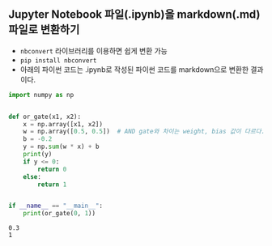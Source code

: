 ## Jupyter Notebook 파일(.ipynb)을 markdown(.md) 파일로 변환하기
  - `nbconvert` 라이브러리를 이용하면 쉽게 변환 가능
  - `pip install nbconvert`
  - 아래의 파이썬 코드는 .ipynb로 작성된 파이썬 코드를 markdown으로 변환한 결과이다.

```python
import numpy as np


def or_gate(x1, x2):
    x = np.array([x1, x2])
    w = np.array([0.5, 0.5])  # AND gate와 차이는 weight, bias 값이 다르다.
    b = -0.2
    y = np.sum(w * x) + b
    print(y)
    if y <= 0:
        return 0
    else:
        return 1


if __name__ == "__main__":
    print(or_gate(0, 1))
```
    0.3
    1
    


